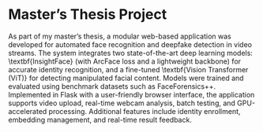 # Master’s Thesis Project

As part of my master’s thesis, a modular web-based application was developed for automated face recognition and deepfake detection in video streams. The system integrates two state-of-the-art deep learning models: \textbf{InsightFace} (with ArcFace loss and a lightweight backbone) for accurate identity recognition, and a fine-tuned \textbf{Vision Transformer (ViT)} for detecting manipulated facial content. Models were trained and evaluated using benchmark datasets such as FaceForensics++. Implemented in Flask with a user-friendly browser interface, the application supports video upload, real-time webcam analysis, batch testing, and GPU-accelerated processing. Additional features include identity enrollment, embedding management, and real-time result feedback.
